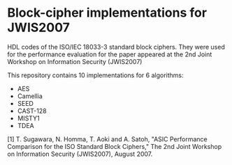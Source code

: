 # Block-cipher implementations for JWIS2007

HDL codes of the ISO/IEC 18033-3 standard block ciphers. They were
used for the performance evaluation for the paper
appeared at the 2nd Joint Workshop on Information Security (JWIS2007)

This repository contains 10 implementations for 6 algorithms:
* AES
* Camellia
* SEED
* CAST-128
* MISTY1
* TDEA

[1] T. Sugawara, N. Homma, T. Aoki and A. Satoh, "ASIC Performance
Comparison for the ISO Standard Block Ciphers," The 2nd Joint Workshop
on Information Security (JWIS2007), August 2007.
